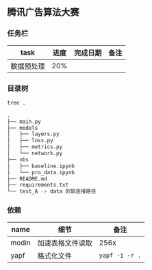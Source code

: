 ## 腾讯广告算法大赛

### 任务栏

|task|进度|完成日期|备注|
|---|---|---|---|
|数据预处理|20%|||


### 目录树

```bash
tree .

.
├── main.py
├── models
│   ├── layers.py
│   ├── loss.py
│   ├── metrics.py
│   └── network.py
├── nbs
│   ├── baseline.ipynb
│   └── pro_data.ipynb
├── README.md
├── requirements.txt
└── test_A -> data 的软连接路径

```

### 依赖

|name|细节|备注|
|---|---|---|
|modin|加速表格文件读取|256x|
|yapf|格式化文件|`yapf -i -r .`|
